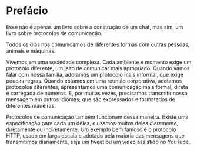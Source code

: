 # Prefácio

Esse não é apenas um livro sobre a construção de um chat, mas sim, um livro sobre protocolos de comunicação.

Todos os dias nos comunicamos de diferentes formas com outras pessoas, animais e máquinas.

Vivemos em uma sociedade complexa. Cada ambiente e momento exige um protocolo diferente, um jeito de comunicar mais apropriado. Quando vamos falar com nossa família, adotamos um protocolo mais informal, que exige poucas regras. Quando estamos em uma reunião corporativa, adotamos protocolos diferentes, apresentamos uma comunicação mais formal, direta e carregada de números. E, por muitas vezes, precisamos transmitir nossa mensagem em outros idiomas, que são expressados e formatados de diferentes maneiras.

Protocolos de comunicação também funcionam dessa maneira. Existe uma especificação para cada um deles, e usamos muitos deles diaramente, diretamente ou indiretamente. Um exemplo bem famoso é o protocolo HTTP, usado em larga escala e adotado pela maioria das mensagens que transmitimos diariamente, seja um tweet ou um vídeo assistido no YouTube.
